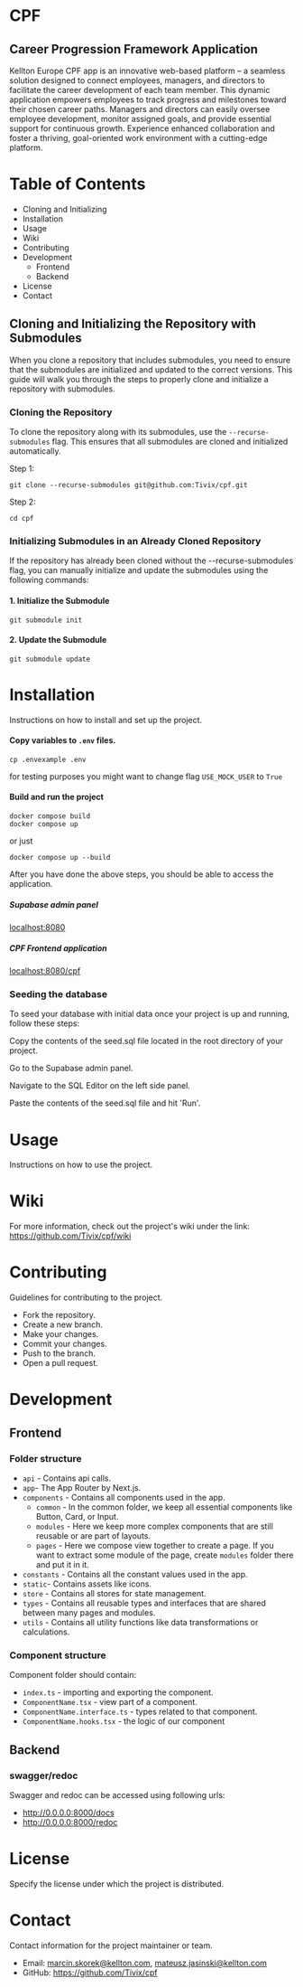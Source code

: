 # CPF

## Career Progression Framework Application

Kellton Europe CPF app is an innovative web-based platform – 
a seamless solution designed to connect employees, 
managers, and directors to facilitate the career development of each team member. 
This dynamic application empowers employees 
to track progress and milestones toward their chosen career paths. 
Managers and directors can easily oversee employee development, monitor assigned goals, 
and provide essential support for continuous growth. 
Experience enhanced collaboration and foster a thriving, 
goal-oriented work environment with a cutting-edge platform.

# Table of Contents

- Cloning and Initializing
- Installation
- Usage
- Wiki
- Contributing
- Development
  - Frontend
  - Backend
- License
- Contact

## Cloning and Initializing the Repository with Submodules

When you clone a repository that includes submodules, you need to ensure that the submodules are initialized and updated to the correct versions. This guide will walk you through the steps to properly clone and initialize a repository with submodules.

### Cloning the Repository

To clone the repository along with its submodules, use the `--recurse-submodules` flag. This ensures that all submodules are cloned and initialized automatically.

Step 1:
```
git clone --recurse-submodules git@github.com:Tivix/cpf.git
```

Step 2:
```
cd cpf
```

### Initializing Submodules in an Already Cloned Repository

If the repository has already been cloned without the --recurse-submodules flag, you can manually initialize and update the submodules using the following commands:

#### 1. Initialize the Submodule
```
git submodule init
```

#### 2. Update the Submodule
```
git submodule update
```

# Installation

Instructions on how to install and set up the project.

#### Copy variables to `.env` files.
   ```
   cp .envexample .env
   ```

for testing purposes you might want to change flag `USE_MOCK_USER` to `True`

#### Build and run the project
   ```
   docker compose build
   docker compose up
   ```
   or just
   ```
   docker compose up --build
   ```

After you have done the above steps, you should be able to access the application.

##### Supabase admin panel

[localhost:8080](http://localhost:8080)

##### CPF Frontend application
[localhost:8080/cpf](http://localhost:8080/cpf)


### Seeding the database

To seed your database with initial data once your project is up and running, follow these steps:

Copy the contents of the seed.sql file located in the root directory of your project.

Go to the Supabase admin panel.

Navigate to the SQL Editor on the left side panel.

Paste the contents of the seed.sql file and hit 'Run'.

# Usage

Instructions on how to use the project.

# Wiki

For more information, check out the project's wiki under the link: https://github.com/Tivix/cpf/wiki

# Contributing

Guidelines for contributing to the project.

- Fork the repository.
- Create a new branch.
- Make your changes.
- Commit your changes.
- Push to the branch.
- Open a pull request.

# Development

## Frontend

### Folder structure

- `api` - Contains api calls.
- `app`- The App Router by Next.js.
- `components` - Contains all components used in the app.
   - `common` - In the common folder, we keep all essential components like Button, Card, or Input.
   - `modules` - Here we keep more complex components that are still reusable or are part of layouts.
   - `pages` - Here we compose view together to create a page. If you want to extract some module of the page, create `modules` folder there and put it in it.
- `constants` - Contains all the constant values used in the app.
- `static`- Contains assets like icons.
- `store` - Contains all stores for state management.
- `types` - Contains all reusable types and interfaces that are shared between many pages and modules.
- `utils` - Contains all utility functions like data transformations or calculations.

### Component structure

Component folder should contain:

- `index.ts` - importing and exporting the component.
- `ComponentName.tsx` - view part of a component.
- `ComponentName.interface.ts` - types related to that component.
- `ComponentName.hooks.tsx` - the logic of our component

## Backend

### swagger/redoc

Swagger and redoc can be accessed using following urls:
- http://0.0.0.0:8000/docs
- http://0.0.0.0:8000/redoc

# License

Specify the license under which the project is distributed.

# Contact

Contact information for the project maintainer or team.

- Email: marcin.skorek@kellton.com, mateusz.jasinski@kellton.com
- GitHub: https://github.com/Tivix/cpf
